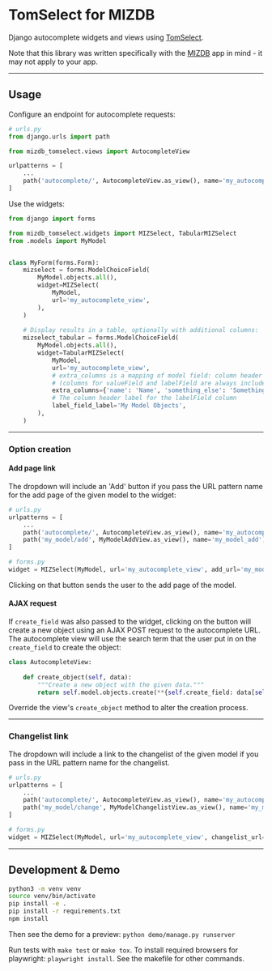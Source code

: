 # TomSelect for MIZDB

Django autocomplete widgets and views using [TomSelect](https://tom-select.js.org/).

Note that this library was written specifically with the [MIZDB](https://github.com/Actionb/MIZDB) app in mind - it may not apply to your app.

----
## Usage

Configure an endpoint for autocomplete requests:

```python
# urls.py
from django.urls import path

from mizdb_tomselect.views import AutocompleteView

urlpatterns = [
    ...
    path('autocomplete/', AutocompleteView.as_view(), name='my_autocomplete_view')
]
```

Use the widgets:

```python
from django import forms

from mizdb_tomselect.widgets import MIZSelect, TabularMIZSelect
from .models import MyModel


class MyForm(forms.Form):
    mizselect = forms.ModelChoiceField(
        MyModel.objects.all(),
        widget=MIZSelect(
            MyModel,
            url='my_autocomplete_view',
        ),
    )
    
    # Display results in a table, optionally with additional columns:
    mizselect_tabular = forms.ModelChoiceField(
        MyModel.objects.all(),
        widget=TabularMIZSelect(
            MyModel,
            url='my_autocomplete_view',
            # extra_columns is a mapping of model field: column header label for extra columns
            # (columns for valueField and labelField are always included)
            extra_columns={'name': 'Name', 'something_else': 'Something Else'},
            # The column header label for the labelField column
            label_field_label='My Model Objects',
        ),
    )
```

----
### Option creation
#### Add page link

The dropdown will include an 'Add' button if you pass the URL pattern name for
the add page of the given model to the widget:

```python
# urls.py
urlpatterns = [
    ...
    path('autocomplete/', AutocompleteView.as_view(), name='my_autocomplete_view'),
    path('my_model/add', MyModelAddView.as_view(), name='my_model_add'),
]

# forms.py
widget = MIZSelect(MyModel, url='my_autocomplete_view', add_url='my_model_add')
```

Clicking on that button sends the user to the add page of the model.

#### AJAX request 

If `create_field` was also passed to the widget, clicking on the button will
create a new object using an AJAX POST request to the autocomplete URL. The
autocomplete view will use the search term that the user put in on the
`create_field` to create the object:

```python
class AutocompleteView:
    
    def create_object(self, data):
        """Create a new object with the given data."""
        return self.model.objects.create(**{self.create_field: data[self.create_field]})
```

Override the view's `create_object` method to alter the creation process.

----
### Changelist link

The dropdown will include a link to the changelist of the given model if you
pass in the URL pattern name for the changelist.

```python
# urls.py
urlpatterns = [
    ...
    path('autocomplete/', AutocompleteView.as_view(), name='my_autocomplete_view'),
    path('my_model/change', MyModelChangelistView.as_view(), name='my_model_changelist'),
]

# forms.py
widget = MIZSelect(MyModel, url='my_autocomplete_view', changelist_url='my_model_changelist')
```

----
## Development & Demo

```bash
python3 -m venv venv
source venv/bin/activate
pip install -e .
pip install -r requirements.txt
npm install
```

Then see the demo for a preview: `python demo/manage.py runserver`

Run tests with `make test` or `make tox`. To install required browsers for playwright: `playwright install`.
See the makefile for other commands.
